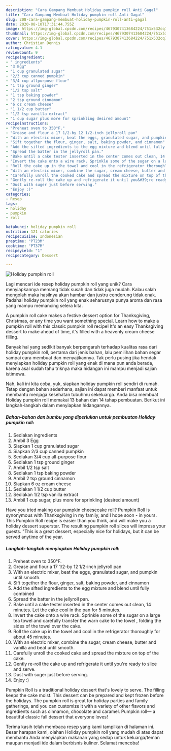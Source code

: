 ```yaml
---
description: "Cara Gampang Membuat Holiday pumpkin roll Anti Gagal"
title: "Cara Gampang Membuat Holiday pumpkin roll Anti Gagal"
slug: 208-cara-gampang-membuat-holiday-pumpkin-roll-anti-gagal
date: 2020-08-10T17:31:44.755Z
image: https://img-global.cpcdn.com/recipes/4679307413684224/751x532cq70/holiday-pumpkin-roll-recipe-main-photo.jpg
thumbnail: https://img-global.cpcdn.com/recipes/4679307413684224/751x532cq70/holiday-pumpkin-roll-recipe-main-photo.jpg
cover: https://img-global.cpcdn.com/recipes/4679307413684224/751x532cq70/holiday-pumpkin-roll-recipe-main-photo.jpg
author: Christian Dennis
ratingvalue: 4.1
reviewcount: 9
recipeingredient:
- " ingredients"
- "3 Egg"
- "1 cup granulated sugar"
- "2/3 cup canned pumpkin"
- "3/4 cup allpurpose flour"
- "1 tsp ground ginger"
- "1/2 tsp salt"
- "1 tsp baking powder"
- "2 tsp ground cinnamon"
- "6 oz cream cheese"
- "1 1/2 cup butter"
- "1/2 tsp vanilla extract"
- "1 cup sugar plus more for sprinkling desired amount"
recipeinstructions:
- "Preheat oven to 350°F."
- "Grease and flour a 17 1/2-by 12 1/2-inch jellyroll pan"
- "With an electric mixer, beat the eggs, granulated sugar, and pumpkin until smooth."
- "Sift together the flour, ginger, salt, baking powder, and cinnamon"
- "Add the sifted ingredients to the egg mixture and blend until fully combined"
- "Spread the batter in the jellyroll pan."
- "Bake until a cake tester inserted in the center comes out clean, 14 minutes. Let the cake cool in the pan for 5 minutes."
- "Invert the cake onto a wire rack. Sprinkle some of the sugar on a large tea towel and carefully transfer the warn cake to the towel , folding the sides of the towel over the cake."
- "Roll the cake up in the towel and cool in the refrigerator thoroughly for about 45 minutes."
- "With an electric mixer, combine the sugar, cream cheese, butter and vanilla and beat until smooth."
- "Carefully unroll the cooked cake and spread the mixture on top of the cake."
- "Gently re-roll the cake up and refrigerate it until you&#39;re ready to slice and serve."
- "Dust with suger just before serving."
- "Enjoy :)"
categories:
- Resep
tags:
- holiday
- pumpkin
- roll

katakunci: holiday pumpkin roll 
nutrition: 121 calories
recipecuisine: Indonesian
preptime: "PT23M"
cooktime: "PT37M"
recipeyield: "1"
recipecategory: Dessert

---
```



![Holiday pumpkin roll](https://img-global.cpcdn.com/recipes/4679307413684224/751x532cq70/holiday-pumpkin-roll-recipe-main-photo.jpg)

Lagi mencari ide resep holiday pumpkin roll yang unik? Cara menyiapkannya memang tidak susah dan tidak juga mudah. Kalau salah mengolah maka hasilnya akan hambar dan justru cenderung tidak enak. Padahal holiday pumpkin roll yang enak seharusnya punya aroma dan rasa yang mampu memancing selera kita.

A pumpkin roll cake makes a festive dessert option for Thanksgiving, Christmas, or any time you want something special. Learn how to make a pumpkin roll with this classic pumpkin roll recipe! It&#39;s an easy Thanksgiving dessert to make ahead of time, it&#39;s filled with a heavenly cream cheese filling.

Banyak hal yang sedikit banyak berpengaruh terhadap kualitas rasa dari holiday pumpkin roll, pertama dari jenis bahan, lalu pemilihan bahan segar sampai cara membuat dan menyajikannya. Tak perlu pusing jika hendak menyiapkan holiday pumpkin roll yang enak di mana pun anda berada, karena asal sudah tahu triknya maka hidangan ini mampu menjadi sajian istimewa.


Nah, kali ini kita coba, yuk, siapkan holiday pumpkin roll sendiri di rumah. Tetap dengan bahan sederhana, sajian ini dapat memberi manfaat untuk membantu menjaga kesehatan tubuhmu sekeluarga. Anda bisa membuat Holiday pumpkin roll memakai 13 bahan dan 14 tahap pembuatan. Berikut ini langkah-langkah dalam menyiapkan hidangannya.

<!--inarticleads1-->

##### Bahan-bahan dan bumbu yang diperlukan untuk pembuatan Holiday pumpkin roll:

1. Sediakan  ingredients
1. Ambil 3 Egg
1. Siapkan 1 cup granulated sugar
1. Siapkan 2/3 cup canned pumpkin
1. Sediakan 3/4 cup all-purpose flour
1. Sediakan 1 tsp ground ginger
1. Ambil 1/2 tsp salt
1. Sediakan 1 tsp baking powder
1. Ambil 2 tsp ground cinnamon
1. Siapkan 6 oz cream cheese
1. Sediakan 1 1/2 cup butter
1. Sediakan 1/2 tsp vanilla extract
1. Ambil 1 cup sugar, plus more for sprinkling (desired amount)


Have you tried making our pumpkin cheesecake roll? Pumpkin Roll is synonymous with Thanksgiving in my family, and I hope soon - in yours. This Pumpkin Roll recipe is easier than you think, and will make you a holiday dessert superstar. The resulting pumpkin roll slices will impress your guests. &#34;This is a great dessert, especially nice for holidays, but it can be served anytime of the year. 

<!--inarticleads2-->

##### Langkah-langkah menyiapkan Holiday pumpkin roll:

1. Preheat oven to 350°F.
1. Grease and flour a 17 1/2-by 12 1/2-inch jellyroll pan
1. With an electric mixer, beat the eggs, granulated sugar, and pumpkin until smooth.
1. Sift together the flour, ginger, salt, baking powder, and cinnamon
1. Add the sifted ingredients to the egg mixture and blend until fully combined
1. Spread the batter in the jellyroll pan.
1. Bake until a cake tester inserted in the center comes out clean, 14 minutes. Let the cake cool in the pan for 5 minutes.
1. Invert the cake onto a wire rack. Sprinkle some of the sugar on a large tea towel and carefully transfer the warn cake to the towel , folding the sides of the towel over the cake.
1. Roll the cake up in the towel and cool in the refrigerator thoroughly for about 45 minutes.
1. With an electric mixer, combine the sugar, cream cheese, butter and vanilla and beat until smooth.
1. Carefully unroll the cooked cake and spread the mixture on top of the cake.
1. Gently re-roll the cake up and refrigerate it until you&#39;re ready to slice and serve.
1. Dust with suger just before serving.
1. Enjoy :)


Pumpkin Roll is a traditional holiday dessert that&#39;s lovely to serve. The filling keeps the cake moist. This dessert can be prepared and kept frozen before the holidays. The pumpkin roll is great for holiday parties and family gatherings, and you can customize it with a variety of other flavors and ingredients such as cinnamon, chocolate and caramel. Pumpkin roll— a beautiful classic fall dessert that everyone loves! 

Terima kasih telah membaca resep yang kami tampilkan di halaman ini. Besar harapan kami, olahan Holiday pumpkin roll yang mudah di atas dapat membantu Anda menyiapkan makanan yang sedap untuk keluarga/teman maupun menjadi ide dalam berbisnis kuliner. Selamat mencoba!
